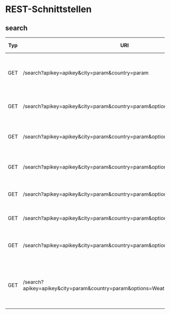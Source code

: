 # REST-Schnittstellen

## search

| Typ | URI                                                                          | Beschreibung                                                    | zurückgegebener Datentyp | Codes    |
|-----|------------------------------------------------------------------------------|-----------------------------------------------------------------|--------------------------|----------|
| GET | /search?apikey=apikey&city=param&country=param                         | gibt alle Statistiken zurück, die unsere Anwendung leifern kann | JSON                     | 200, 404 |
| GET | /search?apikey=apikey&city=param&country=param&options=Covid           | gibt nur Statistiken über Covid zurück                          | JSON                     | 200, 404 |
| GET | /search?apikey=apikey&city=param&country=param&options=Places          | gibt nur Statistiken über interessante Orte zurück              | JSON                     | 200, 404 |
| GET | /search?apikey=apikey&city=param&country=param&options=Weather         | gibt nur Statistiken über das Wetter zurück                     | JSON                     | 200, 404 |
| GET | /search?apikey=apikey&city=param&country=param&options=Hotels          | gibt nur Statistiken über Hotels zurück                         | JSON                     | 200, 404 |
| GET | /search?apikey=apikey&city=param&country=param&options=param,param | gibt gefragte Statistiken zurück                                | JSON                     | 200, 404 |
| GET | /search?apikey=apikey&city=param&country=param&options=Weather&start=date | gibt das Wetter für die nächsten 24h ab dem Start-Datum aus                                | JSON                     | 200, 404 |
| GET | /search?apikey=apikey&city=param&country=param&options=Weather&start=date&end=date | gibt das Wetter zwischen dem Start- und dem End-Datum aus                                | JSON                     | 200, 404 |
